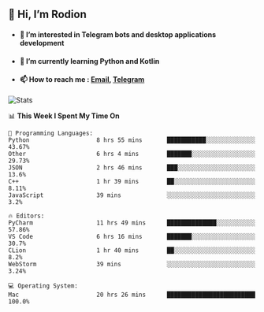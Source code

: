 ## 👋 Hi, I’m Rodion
- #### 👀 I’m interested in Telegram bots and desktop applications development
- #### 🌱 I’m currently learning Python and Kotlin
- #### 📫 How to reach me : [Email](mailto:me@lavn.ml), [Telegram](https://t.me/fast_geek)

![Stats](https://github-readme-stats.vercel.app/api?username=rodion-gudz&show_icons=true&theme=github_dark&hide_border=true&hide=issues&count_private=true&layout=compact)


<!--START_SECTION:waka-->
📊 **This Week I Spent My Time On** 

```text
💬 Programming Languages: 
Python                   8 hrs 55 mins       ███████████░░░░░░░░░░░░░░   43.67% 
Other                    6 hrs 4 mins        ███████░░░░░░░░░░░░░░░░░░   29.73% 
JSON                     2 hrs 46 mins       ███░░░░░░░░░░░░░░░░░░░░░░   13.6% 
C++                      1 hr 39 mins        ██░░░░░░░░░░░░░░░░░░░░░░░   8.11% 
JavaScript               39 mins             ░░░░░░░░░░░░░░░░░░░░░░░░░   3.2%

🔥 Editors: 
PyCharm                  11 hrs 49 mins      ██████████████░░░░░░░░░░░   57.86% 
VS Code                  6 hrs 16 mins       ███████░░░░░░░░░░░░░░░░░░   30.7% 
CLion                    1 hr 40 mins        ██░░░░░░░░░░░░░░░░░░░░░░░   8.2% 
WebStorm                 39 mins             ░░░░░░░░░░░░░░░░░░░░░░░░░   3.24%

💻 Operating System: 
Mac                      20 hrs 26 mins      █████████████████████████   100.0%

```


<!--END_SECTION:waka-->
